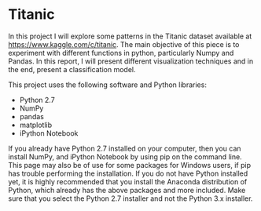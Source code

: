 # Titanic
In this project I will explore some patterns in the Titanic dataset available at https://www.kaggle.com/c/titanic. The main objective of this piece is to experiment with different functions in python, particularly Numpy and Pandas. In this report, I will present different visualization techniques and in the end, present a classification model.

This project uses the following software and Python libraries:

* Python 2.7
* NumPy
* pandas
* matplotlib
* iPython Notebook

If you already have Python 2.7 installed on your computer, then you can install NumPy, and iPython Notebook by using pip on the command line. This page may also be of use for some packages for Windows users, if pip has trouble performing the installation. If you do not have Python installed yet, it is highly recommended that you install the Anaconda distribution of Python, which already has the above packages and more included. Make sure that you select the Python 2.7 installer and not the Python 3.x installer.
